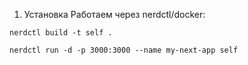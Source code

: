 1. Установка
Работаем через nerdctl/docker:

```shell
nerdctl build -t self .
```

```shell
nerdctl run -d -p 3000:3000 --name my-next-app self 
```
